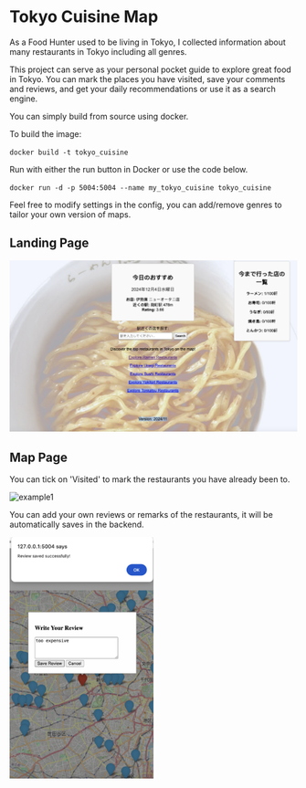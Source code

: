 # Tokyo Cuisine Map

As a Food Hunter used to be living in Tokyo, I collected information about many restaurants in Tokyo including all genres. 

This project can serve as your personal pocket guide to explore great food in Tokyo. You can mark the places you have visited, save your comments and reviews, and get your daily recommendations or use it as a search engine. 


You can simply build from source using docker. 

To build the image:

`docker build -t tokyo_cuisine`

Run with either the run button in Docker or use the code below.

`docker run -d -p 5004:5004 --name my_tokyo_cuisine tokyo_cuisine`

Feel free to modify settings in the config, you can add/remove genres to tailor your own version of maps.

## Landing Page
![landing_page](md_pics/p3.png)

## Map Page

You can tick on 'Visited' to mark the restaurants you have already been to. 

![example1](md_pics/p2.png)

You can add your own reviews or remarks of the restaurants, it will be automatically saves in the backend. 

<img src="md_pics/p1.png" alt="example2" style="width:50%; height:auto;">